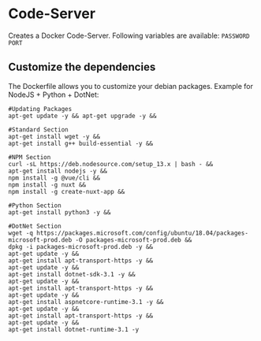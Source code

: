 # Code-Server
Creates a Docker Code-Server. Following variables are available: 
`PASSWORD`
`PORT`

## Customize the dependencies
The Dockerfile allows you to customize your debian packages. Example for NodeJS + Python + DotNet:

```
#Updating Packages
apt-get update -y && apt-get upgrade -y &&

#Standard Section
apt-get install wget -y &&
apt-get install g++ build-essential -y &&

#NPM Section
curl -sL https://deb.nodesource.com/setup_13.x | bash - &&
apt-get install nodejs -y &&
npm install -g @vue/cli &&
npm install -g nuxt &&
npm install -g create-nuxt-app &&

#Python Section
apt-get install python3 -y &&

#DotNet Section
wget -q https://packages.microsoft.com/config/ubuntu/18.04/packages-microsoft-prod.deb -O packages-microsoft-prod.deb &&
dpkg -i packages-microsoft-prod.deb -y &&
apt-get update -y &&
apt-get install apt-transport-https -y &&
apt-get update -y &&
apt-get install dotnet-sdk-3.1 -y &&
apt-get update -y &&
apt-get install apt-transport-https -y &&
apt-get update -y &&
apt-get install aspnetcore-runtime-3.1 -y &&
apt-get update -y &&
apt-get install apt-transport-https -y &&
apt-get update -y &&
apt-get install dotnet-runtime-3.1 -y
```